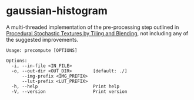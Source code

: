 # gaussian-histogram

A multi-threaded implementation of the pre-processing step outlined in [Procedural Stochastic Textures by Tiling and Blending](https://drive.google.com/file/d/1QecekuuyWgw68HU9tg6ENfrCTCVIjm6l/view), not including any of the suggested improvements.

```
Usage: precompute [OPTIONS]

Options:
  -i, --in-file <IN_FILE>
  -o, --out-dir <OUT_DIR>        [default: ./]
      --img-prefix <IMG_PREFIX>
      --lut-prefix <LUT_PREFIX>
  -h, --help                     Print help
  -V, --version                  Print version
```
